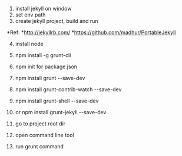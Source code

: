 1. install jekyll on window
2. set env path
3. create jekyll project, build and run

*Ref:
*http://jekyllrb.com/
*https://github.com/madhur/PortableJekyll


4. install node
5. npm install -g grunt-cli
6. npm init for package.json
7. npm install grunt --save-dev
8. npm install grunt-contrib-watch --save-dev
9. npm install grunt-shell --save-dev
10. or npm install grunt-jekyll --save-dev

11. go to project root dir
12. open command line tool
13. run grunt command

